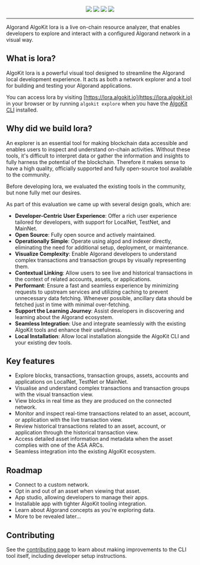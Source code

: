 <p align="center">
    <a target="_blank" href="https://github.com/algorandfoundation/algokit-lora/blob/main/README.md"><img src="https://img.shields.io/badge/docs-repository-00dc94?logo=github&style=flat.svg" /></a>
    <a target="_blank" href="https://developer.algorand.org/algokit/"><img src="https://img.shields.io/badge/learn-AlgoKit-00dc94?logo=algorand&mac=flat.svg" /></a>
    <a target="_blank" href="https://github.com/algorandfoundation/algokit-lora"><img src="https://img.shields.io/github/stars/algorandfoundation/algokit-lora?color=00dc94&logo=star&style=flat" /></a>
    <a target="_blank" href="https://developer.algorand.org/algokit/"><img  src="https://api.visitorbadge.io/api/visitors?path=https%3A%2F%2Fgithub.com%2Falgorandfoundation%2Falgokit-lora&countColor=%2300dc94&style=flat" /></a>
</p>

---

Algorand AlgoKit lora is a live on-chain resource analyzer, that enables developers to explore and interact with a configured Algorand network in a visual way.

## What is lora?

AlgoKit lora is a powerful visual tool designed to streamline the Algorand local development experience.
It acts as both a network explorer and a tool for building and testing your Algorand applications.

You can access lora by visiting [https://lora.algokit.io](https://lora.algokit.io) in your browser or by running `algokit explore` when you have the [AlgoKit CLI](https://github.com/algorandfoundation/algokit-cli) installed.

## Why did we build lora?

An explorer is an essential tool for making blockchain data accessible and enables users to inspect and understand on-chain activities. Without these tools, it's difficult to interpret data or gather the information and insights to fully harness the potential of the blockchain. Therefore it makes sense to have a high quality, officially supported and fully open-source tool available to the community.

Before developing lora, we evaluated the existing tools in the community, but none fully met our desires.

As part of this evaluation we came up with several design goals, which are:

- **Developer-Centric User Experience**: Offer a rich user experience tailored for developers, with support for LocalNet, TestNet, and MainNet.
- **Open Source**: Fully open source and actively maintained.
- **Operationally Simple**: Operate using algod and indexer directly, eliminating the need for additional setup, deployment, or maintenance.
- **Visualize Complexity**: Enable Algorand developers to understand complex transactions and transaction groups by visually representing them.
- **Contextual Linking**: Allow users to see live and historical transactions in the context of related accounts, assets, or applications.
- **Performant**: Ensure a fast and seamless experience by minimizing requests to upstream services and utilizing caching to prevent unnecessary data fetching. Whenever possible, ancillary data should be fetched just in time with minimal over-fetching.
- **Support the Learning Journey**: Assist developers in discovering and learning about the Algorand ecosystem.
- **Seamless Integration**: Use and integrate seamlessly with the existing AlgoKit tools and enhance their usefulness.
- **Local Installation**: Allow local installation alongside the AlgoKit CLI and your existing dev tools.

## Key features

- Explore blocks, transactions, transaction groups, assets, accounts and applications on LocalNet, TestNet or MainNet.
- Visualise and understand complex transactions and transaction groups with the visual transaction view.
- View blocks in real time as they are produced on the connected network.
- Monitor and inspect real-time transactions related to an asset, account, or application with the live transaction view.
- Review historical transactions related to an asset, account, or application through the historical transaction view.
- Access detailed asset information and metadata when the asset complies with one of the ASA ARCs.
- Seamless integration into the existing AlgoKit ecosystem.

## Roadmap

- Connect to a custom network.
- Opt in and out of an asset when viewing that asset.
- App studio, allowing developers to manage their apps.
- Installable app with tighter AlgoKit tooling integration.
- Learn about Algorand concepts as you're exploring data.
- More to be revealed later...

## Contributing

See the [contributing page](./CONTRIBUTING.md) to learn about making improvements to the CLI tool itself, including developer setup instructions.
